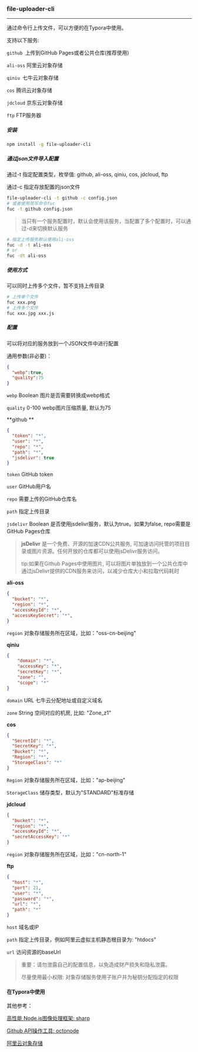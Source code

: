 ### file-uploader-cli

---

通过命令行上传文件，可以方便的在Typora中使用。

支持以下服务: 

``github ``上传到GitHub Pages或者公共仓库(推荐使用)

``ali-oss`` 阿里云对象存储

``qiniu ``七牛云对象存储

``cos`` 腾讯云对象存储

``jdcloud`` 京东云对象存储

``ftp`` FTP服务器



##### 安装

```bash
npm install -g file-uploader-cli
```

##### 通过json文件导入配置

通过-t 指定配置类型，枚举值: github, ali-oss, qiniu, cos, jdcloud, ftp

通过-c 指定存放配置的json文件

```bash
file-uploader-cli -t github -c config.json
# 或者使用简写命令fuc 
fuc -t github config.json
```

> 当只有一个服务配置时，默认会使用该服务，当配置了多个配置时，可以通过-d来切换默认服务

```bash
# 指定上传服务默认使用ali-oss
fuc -d -t ali-oss
# or
fuc -dt ali-oss
```

##### 使用方式

可以同时上传多个文件，暂不支持上传目录

```bash
# 上传单个文件
fuc xxx.png
# 上传多个文件
fuc xxx.jpg xxx.js
```

##### 配置

可以将对应的服务放到一个JSON文件中进行配置

通用参数(非必要)：

```json
{
  "webp":true,
  "quality":75
}
```

``webp`` Boolean 图片是否需要转换成webp格式

``quality`` 0-100  webp图片压缩质量, 默认为75

**github **

```json
{
  "token": "*",
  "user": "*",
  "repo": "*",
  "path": "*",
  "jsdelivr": true
}
```

``token`` GitHub token

``user`` GitHub用户名

``repo`` 需要上传的GitHub仓库名

``path`` 指定上传目录

``jsdelivr`` Boolean 是否使用jsdelivr服务，默认为true。如果为false, repo需要是GitHub Pages仓库

> **jsDelivr** 是一个免费、开源的加速CDN公共服务, 可加速访问托管的项目目录或图片资源。任何开放的仓库都可以使用jsDelivr服务访问。
>
> tip:如果在Github Pages中使用图片, 可以将图片单独放到一个公共仓库中通过jsDelivr提供的CDN服务来访问，以减少仓库大小和拉取代码耗时

**ali-oss**

```json
{
  "bucket": "*",
  "region": "*",
  "accessKeyId": "*",
  "accessKeySecret": "*",
}
```

``region`` 对象存储服务所在区域，比如："oss-cn-beijing"

**qiniu**

```json
{
    "domain": "*",
    "accessKey": "*",
    "secretKey": "*",
    "zone": "",
    "scope": "*"
}
```

``domain`` URL 七牛云分配地址或自定义域名

``zone``  String  空间对应的机房, 比如: "Zone_z1"

**cos**

```json
{
  "SecretId": "*",
  "SecretKey": "*",
  "Bucket": "*",
  "Region": "*",
  "StorageClass": "*"
}
```

``Region`` 对象存储服务所在区域，比如："ap-beijing"

``StorageClass`` 储存类型，默认为"STANDARD"标准存储

**jdcloud**

```json
{
  "bucket": "*",
  "region": "*",
  "accessKeyId": "*",
  "secretAccessKey": "*"
}
```

``region`` 对象存储服务所在区域，比如："cn-north-1"

**ftp**

```json
{
  "host": "*",
  "port": 21,
  "user": "*",
  "password": "*",
  "url": "*",
  "path": "*"
}
```

``host`` 域名或IP

``path`` 指定上传目录，例如阿里云虚拟主机静态根目录为: "htdocs"

``url`` 访问资源的baseUrl



> 重要：请勿泄露自己的配置信息，以免造成财产损失和隐私泄露。
>
> 尽量使用最小权限: 对象存储服务使用子账户并为秘钥分配指定的权限



#### 在Typora中使用



其他参考：

[高性能 Node.js图像处理框架: sharp](https://sharp.pixelplumbing.com/)

[Github API操作工具: octonode](https://github.com/pksunkara/octonode)

[阿里云对象存储](https://oss.console.aliyun.com/bucket)